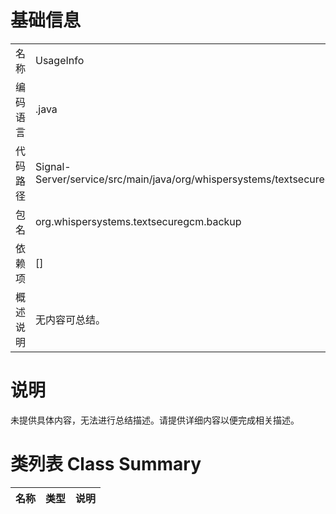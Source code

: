 # 基础信息

|      |      |
|------|------|
| 名称 | UsageInfo |
| 编码语言 | .java |
| 代码路径 | Signal-Server/service/src/main/java/org/whispersystems/textsecuregcm/backup/UsageInfo.java |
| 包名 | org.whispersystems.textsecuregcm.backup |
| 依赖项 | [] |
| 概述说明 | 无内容可总结。 |

# 说明

未提供具体内容，无法进行总结描述。请提供详细内容以便完成相关描述。

# 类列表 Class Summary

| 名称   | 类型  | 说明 |
|-------|------|-------------|




